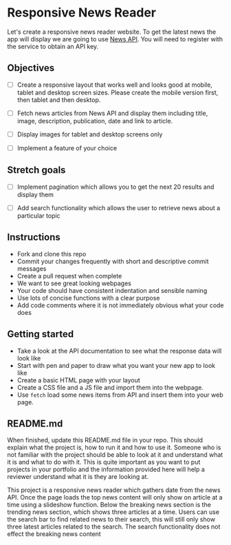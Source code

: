 # Responsive News Reader

Let's create a responsive news reader website. To get the latest news the app will display we are going to use [News API](https://newsapi.org/). You will need to register with the service to obtain an API key.

## Objectives

- [ ] Create a responsive layout that works well and looks good at mobile, tablet and desktop screen sizes. Please create the mobile version first, then tablet and then desktop.

- [ ] Fetch news articles from News API and display them including title, image, description, publication, date and link to article.

- [ ] Display images for tablet and desktop screens only

- [ ] Implement a feature of your choice

## Stretch goals

- [ ] Implement pagination which allows you to get the next 20 results and display them

- [ ] Add search functionality which allows the user to retrieve news about a particular topic

## Instructions

- Fork and clone this repo
- Commit your changes frequently with short and descriptive commit messages
- Create a pull request when complete
- We want to see great looking webpages
- Your code should have consistent indentation and sensible naming
- Use lots of concise functions with a clear purpose
- Add code comments where it is not immediately obvious what your code does

## Getting started

- Take a look at the API documentation to see what the response data will look like
- Start with pen and paper to draw what you want your new app to look like
- Create a basic HTML page with your layout
- Create a CSS file and a JS file and import them into the webpage.
- Use `fetch` load some news items from API and insert them into your web page.

## README.md

When finished, update this README.md file in your repo. This should explain what the project is, how to run it and how to use it. Someone who is not familiar with the project should be able to look at it and understand what it is and what to do with it. This is quite important as you want to put projects in your portfolio and the information provided here will help a reviewer understand what it is they are looking at.

This project is a responsive news reader which gathers date from the news API.
Once the page loads the top news content will only show on article at a time using a slideshow function. Below the breaking news section is the trending news section, which shows three articles at a time.
Users can use the search bar to find related news to their search, this will still only show three latest articles related to the search. The search functionality does not effect the breaking news content

